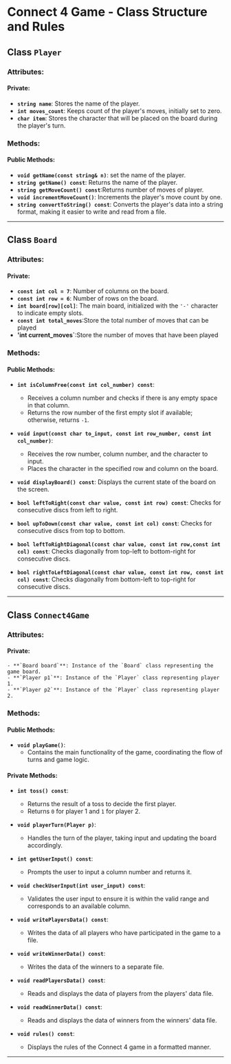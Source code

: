 # Connect 4 Game - Class Structure and Rules

## Class `Player`

### Attributes:

#### Private:
- **`string name`**: Stores the name of the player.
- **`int moves_count`**: Keeps count of the player's moves, initially set to zero.
- **`char item`**: Stores the character that will be placed on the board during the player's turn.

### Methods:

#### Public Methods:
- **`void getName(const string& n)`**: set the name of the player.
- **`string getName() const`**: Returns the name of the player.
- **`string getMoveCount() const`**:Returns number of moves of player.
- **`void incrementMoveCount()`**: Increments the player's move count by one.
- **`string convertToString() const`**: Converts the player's data into a string format, making it easier to write and read from a file.

---

## Class `Board`

### Attributes:

#### Private:
- **`const int col = 7`**: Number of columns on the board.
- **`const int row = 6`**: Number of rows on the board.
- **`int board[row][col]`**: The main board, initialized with the `'-'` character to indicate empty slots.
- **`const int total_moves`**:Store the total number of moves that can be played
- **'int current_moves`**:Store the number of moves that have been played

### Methods:

#### Public Methods:
- **`int isColumnFree(const int col_number) const`**: 
  - Receives a column number and checks if there is any empty space in that column.
  - Returns the row number of the first empty slot if available; otherwise, returns `-1`.

- **`void input(const char to_input, const int row_number, const int col_number)`**: 
  - Receives the row number, column number, and the character to input.
  - Places the character in the specified row and column on the board.

- **`void displayBoard() const`**: Displays the current state of the board on the screen.

- **`bool leftToRight(const char value, const int row) const`**: Checks for consecutive discs from left to right.

- **`bool upToDown(const char value, const int col) const`**: Checks for consecutive discs from top to bottom.

- **`bool leftToRightDiagonal(const char value, const int row,const int col) const`**: Checks diagonally from top-left to bottom-right for consecutive discs.

- **`bool rightToLeftDiagonal(const char value, const int row, const int col) const`**: Checks diagonally from bottom-left to top-right for consecutive discs.

---

## Class `Connect4Game`

### Attributes:

#### Private:
    - **`Board board`**: Instance of the `Board` class representing the game board.
    - **`Player p1`**: Instance of the `Player` class representing player 1.
    - **`Player p2`**: Instance of the `Player` class representing player 2.

### Methods:

#### Public Methods:
- **`void playGame()`**: 
  - Contains the main functionality of the game, coordinating the flow of turns and game logic.
#### Private Methods:
- **`int toss() const`**: 
  - Returns the result of a toss to decide the first player. 
  - Returns `0` for player 1 and `1` for player 2.

- **`void playerTurn(Player p)`**: 
  - Handles the turn of the player, taking input and updating the board accordingly.

- **`int getUserInput() const`**: 
  - Prompts the user to input a column number and returns it.

- **`void checkUserInput(int user_input) const`**: 
  - Validates the user input to ensure it is within the valid range and corresponds to an available column.

- **`void writePlayersData() const`**: 
  - Writes the data of all players who have participated in the game to a file.

- **`void writeWinnerData() const`**: 
  - Writes the data of the winners to a separate file.

- **`void readPlayersData() const`**: 
  - Reads and displays the data of players from the players' data file.

- **`void readWinnerData() const`**: 
  - Reads and displays the data of winners from the winners' data file.

- **`void rules() const`**: 
  - Displays the rules of the Connect 4 game in a formatted manner.

---
